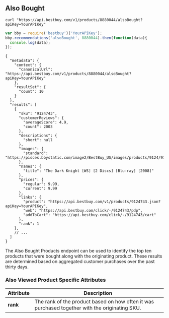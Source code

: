 ## Also Bought
```shell
curl "https://api.bestbuy.com/v1/products/8880044/alsoBought?apiKey=YourAPIKey"
```
```javascript
var bby = require('bestbuy')('YourAPIKey');
bby.recommendations('alsoBought', 8880044).then(function(data){
  console.log(data);
});
```
```json-doc
{
  "metadata": {
    "context": {
      "canonicalUrl": "https://api.bestbuy.com/v1/products/8880044/alsoBought?apiKey=YourAPIKey"
    },
    "resultSet": {
      "count": 10
    }
  },
  "results": [
    {
      "sku": "9124743",
      "customerReviews": {
        "averageScore": 4.9,
        "count": 2003
      },
      "descriptions": {
        "short": null
      },
      "images": {
        "standard": "https://pisces.bbystatic.com/image2/BestBuy_US/images/products/9124/9124743_sa.jpg"
      },
      "names": {
        "title": "The Dark Knight [WS] [2 Discs] [Blu-ray] [2008]"
      },
      "prices": {
        "regular": 9.99,
        "current": 9.99
      },
      "links": {
        "product": "https://api.bestbuy.com/v1/products/9124743.json?apiKey=YourAPIKey",
        "web": "https://api.bestbuy.com/click/-/9124743/pdp",
        "addToCart": "https://api.bestbuy.com/click/-/9124743/cart"
      },
      "rank": 1
    },
    // ...
  ]
}

```

The Also Bought Products endpoint can be used to identify the top ten products that were bought along with the originating product. These results are determined based on aggregated customer purchases over the past thirty days.

### Also Viewed Product Specific Attributes

Attribute | Description
--------- | -----------
**rank** | The rank of the product based on how often it was purchased together with the originating SKU.
